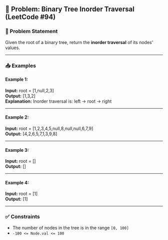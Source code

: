 ## 🌳 Problem: Binary Tree Inorder Traversal (LeetCode #94)

### 📄 Problem Statement

Given the root of a binary tree, return the **inorder traversal** of its nodes' values.

---

### 📥 Examples

#### Example 1:
**Input:** root = [1,null,2,3]  
**Output:** [1,3,2]  
**Explanation:** Inorder traversal is: left → root → right

---

#### Example 2:
**Input:** root = [1,2,3,4,5,null,8,null,null,6,7,9]  
**Output:** [4,2,6,5,7,1,3,9,8]

---

#### Example 3:
**Input:** root = []  
**Output:** []

---

#### Example 4:
**Input:** root = [1]  
**Output:** [1]

---

### ✅ Constraints

- The number of nodes in the tree is in the range `[0, 100]`  
- `-100 <= Node.val <= 100`
